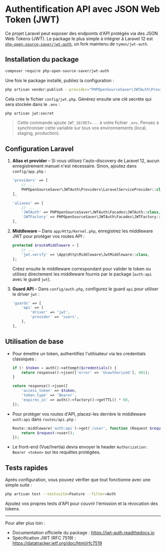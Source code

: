 # Authentification API avec JSON Web Token (JWT)

Ce projet Laravel peut exposer des endpoints d'API protégés via des JSON Web Tokens (JWT). Le package le plus simple à intégrer à Laravel 12 est [`php-open-source-saver/jwt-auth`](https://github.com/PHP-Open-Source-Saver/jwt-auth), un fork maintenu de `tymon/jwt-auth`.

## Installation du package

```bash
composer require php-open-source-saver/jwt-auth
```

Une fois le package installé, publiez la configuration :

```bash
php artisan vendor:publish --provider="PHPOpenSourceSaver\JWTAuth\Providers\LaravelServiceProvider"
```

Cela crée le fichier `config/jwt.php`. Générez ensuite une clé secrète qui sera stockée dans le `.env` :

```bash
php artisan jwt:secret
```

> Cette commande ajoute `JWT_SECRET=...` à votre fichier `.env`. Pensez à synchroniser cette variable sur tous vos environnements (local, staging, production).

## Configuration Laravel

1. **Alias et provider** – Si vous utilisez l'auto-discovery de Laravel 12, aucun enregistrement manuel n'est nécessaire. Sinon, ajoutez dans `config/app.php` :
   ```php
   'providers' => [
       // ...
       PHPOpenSourceSaver\JWTAuth\Providers\LaravelServiceProvider::class,
   ],

   'aliases' => [
       // ...
       'JWTAuth' => PHPOpenSourceSaver\JWTAuth\Facades\JWTAuth::class,
       'JWTFactory' => PHPOpenSourceSaver\JWTAuth\Facades\JWTFactory::class,
   ],
   ```

2. **Middleware** – Dans `app/Http/Kernel.php`, enregistrez les middleware JWT pour protéger vos routes API :
   ```php
   protected $routeMiddleware = [
       // ...
       'jwt.verify' => \App\Http\Middleware\JwtMiddleware::class,
   ];
   ```
   Créez ensuite le middleware correspondant pour valider le token ou utilisez directement les middleware fournis par le package (`auth:api` avec le guard `jwt`).

3. **Guard API** – Dans `config/auth.php`, configurez le guard `api` pour utiliser le driver `jwt` :
   ```php
   'guards' => [
       'api' => [
           'driver' => 'jwt',
           'provider' => 'users',
       ],
   ],
   ```

## Utilisation de base

- Pour émettre un token, authentifiez l'utilisateur via les credentials classiques :
  ```php
  if (! $token = auth()->attempt($credentials)) {
      return response()->json(['error' => 'Unauthorized'], 401);
  }

  return response()->json([
      'access_token' => $token,
      'token_type' => 'Bearer',
      'expires_in' => auth()->factory()->getTTL() * 60,
  ]);
  ```

- Pour protéger vos routes d'API, placez-les derrière le middleware `auth:api` dans `routes/api.php` :
  ```php
  Route::middleware('auth:api')->get('/user', function (Request $request) {
      return $request->user();
  });
  ```

- Le front-end (Vue/Inertia) devra envoyer le header `Authorization: Bearer <token>` sur les requêtes protégées.

## Tests rapides

Après configuration, vous pouvez vérifier que tout fonctionne avec une simple suite :

```bash
php artisan test --testsuite=Feature --filter=Auth
```

Ajoutez vos propres tests d'API pour couvrir l'émission et la révocation des tokens.

---

Pour aller plus loin :
- Documentation officielle du package : <https://jwt-auth.readthedocs.io>
- Spécification JWT (RFC 7519) : <https://datatracker.ietf.org/doc/html/rfc7519>
